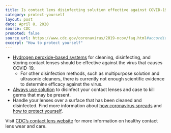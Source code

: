 ```yaml
---
title: Is contact lens disinfecting solution effective against COVID-19?
category: protect-yourself
layout: post
date: April 8, 2020
source: CDC
promoted: false
source_url: https://www.cdc.gov/coronavirus/2019-ncov/faq.html#accordion-5e8f163dd7986
excerpt: "How to protect yourself"
---
```


- [Hydrogen peroxide-based systems](https://www.cdc.gov/contactlenses/care-systems.html) for cleaning, disinfecting, and storing contact lenses should be effective against the virus that causes COVID-19.
  - For other disinfection methods, such as multipurpose solution and ultrasonic cleaners, there is currently not enough scientific evidence to determine efficacy against the virus.
- [Always use solution](https://www.cdc.gov/contactlenses/care-systems.html) to disinfect your contact lenses and case to kill germs that may be present.
- Handle your lenses over a surface that has been cleaned and disinfected.
Find more information about [how coronavirus spreads](https://www.cdc.gov/coronavirus/2019-ncov/prepare/transmission.html) and [how to protect yourself](https://www.cdc.gov/coronavirus/2019-ncov/prepare/prevention.html).

Visit [CDC’s contact lens website](https://www.cdc.gov/contactlenses/index.html) for more information on healthy contact lens wear and care.